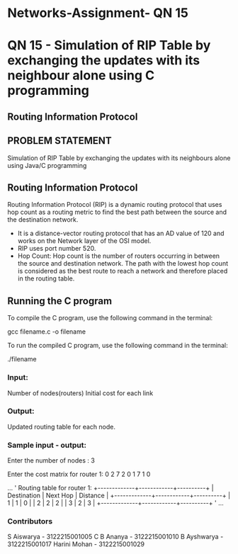 # Networks-Assignment- QN  15

# QN 15 - Simulation of RIP Table by exchanging the updates with its neighbour alone using C programming

## Routing Information Protocol

## PROBLEM STATEMENT

Simulation of RIP Table by exchanging the updates with its neighbours alone using Java/C programming

## Routing Information Protocol

Routing Information Protocol (RIP) is a dynamic routing protocol that uses hop count as a routing metric to find the best path between the source and the destination network. 
- It is a distance-vector routing protocol that has an AD value of 120 and works on the Network layer of the OSI model. 
- RIP uses port number 520. 
- Hop Count: Hop count is the number of routers occurring in between the source and destination network. The path with the lowest hop count is considered as the best route to reach a network and therefore placed in the routing table. 

## Running the C program

To compile the C program, use the following command in the terminal:

gcc filename.c -o filename

To run the compiled C program, use the following command in the terminal:

./filename

### Input:

Number of nodes(routers)
Initial cost for each link 

### Output:

Updated routing table for each node.

### Sample input - output:

Enter the number of nodes : 3

Enter the cost matrix for router 1:
0 2 7
2 0 1
7 1 0

...
'
Routing table for router 1:
+-------------+------------+----------+
| Destination | Next Hop   | Distance |
+-------------+------------+----------+
| 1           | 1          | 0        |
| 2           | 2          | 2        |
| 3           | 2          | 3        |
+-------------+------------+----------+
'
...



### Contributors

S Aiswarya - 3122215001005
C B Ananya - 3122215001010
B Ayshwarya - 3122215001017
Harini Mohan - 3122215001029
